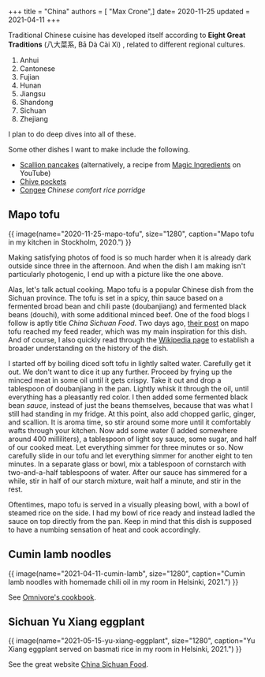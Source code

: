 +++
title = "China"
authors = [ "Max Crone",]
date= 2020-11-25
updated = 2021-04-11
+++


Traditional Chinese cuisine has developed itself according to **Eight Great Traditions** (八大菜系, Bā Dà Cài Xì) , related to different regional cultures.

1. Anhui
2. Cantonese
3. Fujian
4. Hunan
5. Jiangsu
6. Shandong
7. Sichuan
8. Zhejiang

I plan to do deep dives into all of these.

Some other dishes I want to make include the following.

- [Scallion pancakes](https://omnivorescookbook.com/chinese-scallion-pancakes/) (alternatively, a recipe from [Magic Ingredients](https://www.youtube.com/watch?v=55X8M68rCiQ) on YouTube)
- [Chive pockets](https://omnivorescookbook.com/chinese-chive-pockets/)
- [Congee](https://omnivorescookbook.com/how-to-make-congee/) *Chinese comfort rice porridge*

## Mapo tofu

{{ image(name="2020-11-25-mapo-tofu", size="1280", caption="Mapo tofu in my kitchen in Stockholm, 2020.") }}

Making satisfying photos of food is so much harder when it is already dark outside since three in the afternoon. 
And when the dish I am making isn't particularly photogenic, I end up with a picture like the one above.

Alas, let's talk actual cooking.
Mapo tofu is a popular Chinese dish from the Sichuan province.
The tofu is set in a spicy, thin sauce based on a fermented broad bean and chili paste (doubanjiang) and fermented black beans (douchi), with some additional minced beef.
One of the food blogs I follow is aptly title *China Sichuan Food*.
Two days ago, [their post](https://www.chinasichuanfood.com/mapo-tofu-recipe/) on mapo tofu reached my feed reader, which was my main inspiration for this dish.
And of course, I also quickly read through the [Wikipedia page](https://en.wikipedia.org/wiki/Mapo_tofu) to establish a broader understanding on the history of the dish.

I started off by boiling diced soft tofu in lightly salted water.
Carefully get it out. We don't want to dice it up any further.
Proceed by frying up the minced meat in some oil until it gets crispy.
Take it out and drop a tablespoon of doubanjiang in the pan.
Lightly whisk it through the oil, until everything has a pleasantly red color.
I then added some fermented black bean *sauce*, instead of just the beans themselves, because that was what I still had standing in my fridge.
At this point, also add chopped garlic, ginger, and scallion.
It is aroma time, so stir around some more until it comfortably wafts through your kitchen.
Now add some water (I added somewhere around 400 milliliters), a tablespoon of light soy sauce, some sugar, and half of our cooked meat.
Let everything simmer for three minutes or so.
Now carefully slide in our tofu and let everything simmer for another eight to ten minutes.
In a separate glass or bowl, mix a tablespoon of cornstarch with two-and-a-half tablespoons of water.
After our sauce has simmered for a while, stir in half of our starch mixture, wait half a minute, and stir in the rest.

Oftentimes, mapo tofu is served in a visually pleasing bowl, with a bowl of steamed rice on the side.
I had my bowl of rice ready and instead ladled the sauce on top directly from the pan.
Keep in mind that this dish is supposed to have a numbing sensation of heat and cook accordingly.

## Cumin lamb noodles

{{ image(name="2021-04-11-cumin-lamb", size="1280", caption="Cumin lamb noodles with homemade chili oil in my room in Helsinki, 2021.") }}

See [Omnivore's cookbook](https://omnivorescookbook.com/cumin-lamb-noodles/).

## Sichuan Yu Xiang eggplant

{{ image(name="2021-05-15-yu-xiang-eggplant", size="1280", caption="Yu Xiang eggplant served on basmati rice in my room in Helsinki, 2021.") }}

See the great website [China Sichuan Food](https://www.chinasichuanfood.com/yu-xiang-qie-zi-sichuan-eggplant).
